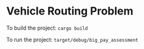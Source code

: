 # Vehicle Routing Problem

To build the project:
```cargo build```

To run the project:
```target/debug/big_pay_assessment```
